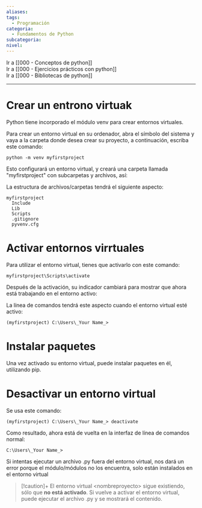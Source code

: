 ```yaml
---
aliases: 
tags:
  - Programación
categoria:
  - Fundamentos de Python
subcategoria: 
nivel:
---
```


Ir a [[000 - Conceptos de python]] <br>
Ir a [[000 - Ejercicios prácticos con python]] <br>
Ir a [[000 - Bibliotecas de python]]

---

<!--INDICE-->
<!--/INDICE--> 

# Crear un entrono virtuak

Python tiene incorporado el módulo venv para crear entornos virtuales.

Para crear un entorno virtual en su ordenador, abra el símbolo del sistema y vaya a la carpeta donde desea crear su proyecto, a continuación, escriba este comando:

```
python -m venv myfirstproject
```

Esto configurará un entorno virtual, y creará una carpeta llamada "myfirstproject" con subcarpetas y archivos, así:

La estructura de archivos/carpetas tendrá el siguiente aspecto:

```
myfirstproject  
  Include  
  Lib  
  Scripts  
  .gitignore  
  pyvenv.cfg
```


# Activar entornos virrtuales

Para utilizar el entorno virtual, tienes que activarlo con este comando:

```
myfirstproject\Scripts\activate
```

Después de la activación, su indicador cambiará para mostrar que ahora está trabajando en el entorno activo:

La línea de comandos tendrá este aspecto cuando el entorno virtual esté activo:

```
(myfirstproject) C:\Users\_Your Name_>
```

# Instalar paquetes

Una vez activado su entorno virtual, puede instalar paquetes en él, utilizando pip.

# Desactivar un entorno virtual

Se usa este comando:

```
(myfirstproject) C:\Users\_Your Name_> deactivate
```

Como resultado, ahora está de vuelta en la interfaz de línea de comandos normal:

```
C:\Users\_Your Name_>
```

Si intentas ejecutar un archivo .py fuera del entorno virtual, nos dará un error porque el módulo/módulos no los encuentra, solo están instalados en el entorno virtual


> [!caution]+  El entorno virtual \<nombreproyecto> sigue existiendo, sólo que **no está activado**. 
> Si vuelve a activar el entorno virtual, puede ejecutar el archivo .py y se mostrará el contenido.


